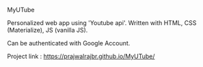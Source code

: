 MyUTube

Personalized web app using 'Youtube api'.
Written with HTML, CSS (Materialize), JS (vanilla JS).

Can be authenticated with Google Account.

Project link : https://prajwalrajbr.github.io/MyUTube/
